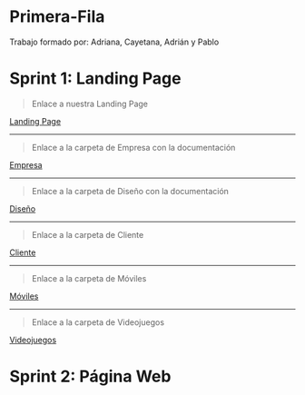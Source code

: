 # Primera-Fila

Trabajo formado por: Adriana, Cayetana, Adrián y Pablo

# Sprint 1: Landing Page

>Enlace a nuestra Landing Page

[Landing Page](https://github.com/ppolo1/Primera-Fila/tree/main/Landing%20Page/P%C3%A1gina/Portada)

---
>Enlace a la carpeta de Empresa con la documentación

[Empresa](https://github.com/ppolo1/Primera-Fila/tree/main/Landing%20Page/P%C3%A1gina/Portada)

---
>Enlace a la carpeta de Diseño con la documentación

[Diseño]([https://github.com/ppolo1/Primera-Fila/tree/main/Landing%20Page/P%C3%A1gina/Portada](https://github.com/ppolo1/Primera-Fila/tree/main/Landing%20Page/Bocetos))

---
>Enlace a la carpeta de Cliente

[Cliente]()

---
>Enlace a la carpeta de Móviles

[Móviles]()

---
>Enlace a la carpeta de Videojuegos

[Videojuegos]()

# Sprint 2: Página Web
